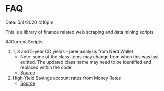 # FAQ

Date: 5/4/2020 4:16pm 

This is a library of finance related web scraping and data mining scripts. 

##Current Scripts: 
1. 1, 3 and 5-year CD yields - peer analysis from Nerd Wallet
	* Note: some of the class items may change from when this was last editted. The updated class name may need to be identified and replaced within the code. 
	* [Source](https://www.nerdwallet.com/best/banking/cd-rates)
2. High-Yield Savings account rates from  Money Rates 
	* [Source]('https://accounts.money-rates.com/savings-and-money-markets')